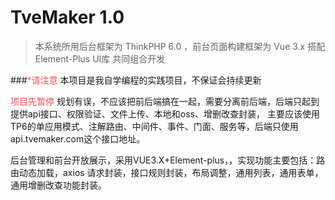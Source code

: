 TveMaker 1.0
==============================

>本系统所用后台框架为 ThinkPHP 6.0 ，前台页面构建框架为 Vue 3.x 搭配 Element-Plus UI库 共同组合开发  

###<span style="color: #ff4d4d;">*请注意</span> 本项目是我自学编程的实践项目，不保证会持续更新

<span style="color: #ff4d4d;">项目先暂停</span> 规划有误，不应该把前后端搞在一起，需要分离前后端，后端只起到提供api接口、权限验证、文件上传、本地和oss、增删改查封装，
主要应该使用TP6的单应用模式、注解路由、中间件、事件、门面、服务等，后端只使用api.tvemaker.com这个接口地址。
  
后台管理和前台开放展示，采用VUE3.X+Element-plus，，实现功能主要包括：路由动态加载，axios 请求封装，接口规则封装，布局调整，通用列表，通用表单，通用增删改查功能封装。

